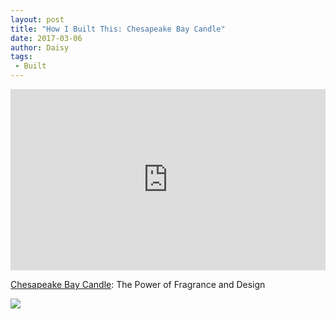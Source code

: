 ```yaml
---
layout: post
title: "How I Built This: Chesapeake Bay Candle"
date: 2017-03-06
author: Daisy
tags:
 - Built
---
```


<iframe src="https://www.npr.org/player/embed/518132220/518404660" width="100%" height="290" frameborder="0" scrolling="no" title="NPR embedded audio player"></iframe>

[Chesapeake Bay Candle](http://www.chesapeakebaycandle.com): The Power of Fragrance and Design

![](http://www.chesapeakebaycandle.com/skin/frontend/cbc/default/images/logo.png)

